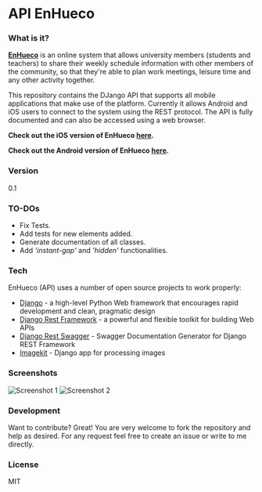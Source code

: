 # API EnHueco

### What is it?
**[EnHueco]** is an online system that allows university members (students and teachers) to share their weekly schedule information with other members of the community, so that they're able to plan work meetings, leisure time and any other activity together. 

This repository contains the DJango API that supports all mobile applications that make use of the platform. Currently it allows Android and iOS users to connect to the system using the REST protocol. The API is fully documented and can also be accessed using a web browser.

**Check out the iOS version of EnHueco [here](https://github.com/diegoalejogm/iOSEnHueco).**

**Check out the Android version of EnHueco [here](https://github.com/diegoalejogm/AndroidEnHueco).**

### Version
0.1

### TO-DOs
 - Fix Tests.
 - Add tests for new elements added.
 - Generate documentation of all classes.
 - Add *'instant-gap'* and *'hidden'* functionalities.

### Tech

EnHueco (API) uses a number of open source projects to work properly:

* [Django] - a high-level Python Web framework that encourages rapid development and clean, pragmatic design
* [Django Rest Framework] - a powerful and flexible toolkit for building Web APIs
* [Django Rest Swagger] - Swagger Documentation Generator for Django REST Framework
* [Imagekit] - Django app for processing images

### Screenshots
![Screenshot 1](https://cloud.githubusercontent.com/assets/4405152/13204582/58d46492-d8cb-11e5-8a9e-f307027bbbdb.png)
![Screenshot 2](https://cloud.githubusercontent.com/assets/4405152/13204581/58d28e2e-d8cb-11e5-9741-d24e240a8568.png)

### Development

Want to contribute? Great! You are very welcome to fork the repository and help as desired. For any request feel free to create an issue or write to me directly.

### License
MIT

[//]: # (These are reference links used in the body of this note and get stripped out when the markdown processor does its job. There is no need to format nicely because it shouldn't be seen. Thanks SO - http://stackoverflow.com/questions/4823468/store-comments-in-markdown-syntax)

   [EnHueco]:<http://enhueco.uniandes.edu.co>
   [Django]: <https://github.com/django/django>
   [Django Rest Framework]: <https://github.com/tomchristie/django-rest-framework>
   [Django Rest Swagger]: <https://github.com/marcgibbons/django-rest-swagger>
   [Imagekit]: <https://github.com/matthewwithanm/django-imagekit>
